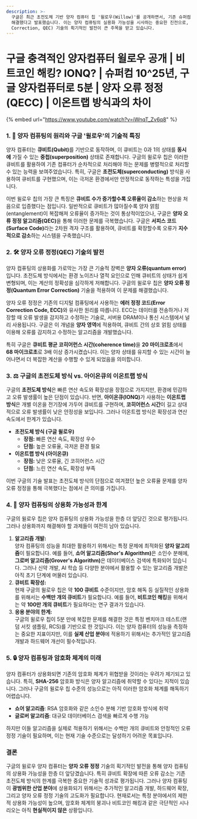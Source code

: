 ```yaml
---
description: >-
  구글은 최근 초전도체 기반 양자 컴퓨터 칩 '윌로우(Willow)'를 공개하면서, 기존 슈퍼컴퓨터로 10^25년이 소요되는 계산을 5분 만에
  해결했다고 발표했습니다. 이는 양자 컴퓨팅의 실용화 가능성을 시사하는 중요한 진전으로, 특히 양자 오류 정정(Quantum Error
  Correction, QEC) 기술의 획기적인 발전이 큰 주목을 받고 있습니다.
---
```


# 구글 충격적인 양자컴퓨터 윌로우 공개 | 비트코인 해킹? IONQ? | 슈퍼컴 10^25년, 구글 양자컴퓨터로 5분 | 양자 오류 정정 (QECC) | 이온트랩 방식과의 차이

{% embed url="https://www.youtube.com/watch?v=iWnqT_Zv6q8" %}

### 1. 🧩 **양자 컴퓨팅의 원리와 구글 '윌로우'의 기술적 특징**

양자 컴퓨터는 **큐비트(Qubit)**&#xB97C; 기반으로 동작하며, 이 큐비트는 0과 1의 상태를 **동시에** 가질 수 있는 **중첩(superposition)** 상태로 존재합니다. 구글의 윌로우 칩은 이러한 큐비트를 활용하여 기존 컴퓨터가 순차적으로 처리해야 하는 문제를 병렬적으로 처리할 수 있는 능력을 보여주었습니다. 특히, 구글은 **초전도체(superconducting)** 방식을 사용하여 큐비트를 구현했으며, 이는 극저온 환경에서만 안정적으로 동작하는 특성을 가집니다.

이번 윌로우 칩의 가장 큰 특징은 **큐비트 수가 증가할수록 오류율이 감소**하는 현상을 처음으로 입증했다는 점입니다. 일반적으로 큐비트가 많아질수록 양자 얽힘(entanglement)이 복잡해져 오류율이 증가하는 것이 통상적이었으나, 구글은 **양자 오류 정정 알고리즘(QEC)**&#xC744; 통해 이러한 문제를 극복했습니다. 구글은 **서피스 코드(Surface Code)**&#xB77C;는 2차원 격자 구조를 활용하여, 큐비트를 확장할수록 오류가 **지수적으로 감소**하는 시스템을 구축했습니다.

### 2. 🛠 **양자 오류 정정(QEC) 기술의 발전**

양자 컴퓨팅의 상용화를 가로막는 가장 큰 기술적 장벽은 **양자 오류(quantum error)**&#xC785;니다. 초전도체 방식에서는 환경 노이즈나 열적 요인으로 인해 큐비트의 상태가 쉽게 변형되며, 이는 계산의 정확성을 심각하게 저해합니다. 구글의 윌로우 칩은 **양자 오류 정정(Quantum Error Correction)** 기술을 적용하여 이 문제를 해결했습니다.

양자 오류 정정은 기존의 디지털 컴퓨팅에서 사용하는 **에러 정정 코드(Error Correction Code, ECC)**&#xC640; 유사한 원리를 따릅니다. ECC는 데이터를 전송하거나 저장할 때 오류 발생을 감지하고 수정하는 기술로, 서버용 DRAM이나 통신 시스템에서 널리 사용됩니다. 구글은 이 개념을 **양자 영역**에 적용하여, 큐비트 간의 상호 얽힘 상태를 이용해 오류를 감지하고 수정하는 알고리즘을 개발했습니다.

특히 구글은 **큐비트 평균 코히어런스 시간(coherence time)**&#xC744; **20 마이크로초**에서 **68 마이크로초**로 3배 이상 증가시켰습니다. 이는 양자 상태를 유지할 수 있는 시간이 늘어나면서 더 복잡한 계산을 수행할 수 있게 되었음을 의미합니다.

### 3. ⚖ **구글의 초전도체 방식 vs. 아이온큐의 이온트랩 방식**

구글의 **초전도체 방식**은 빠른 연산 속도와 확장성을 장점으로 가지지만, 환경에 민감하고 오류 발생률이 높은 단점이 있습니다. 반면, **아이온큐(IONQ)**&#xAC00; 사용하는 **이온트랩 방식**은 개별 이온을 전기장에 가두어 큐비트를 구현하며, **코히어런스 시간**이 길고 상대적으로 오류 발생률이 낮은 안정성을 보입니다. 그러나 이온트랩 방식은 확장성과 연산 속도에서 한계가 있습니다.

* **초전도체 방식 (구글 윌로우)**
  * **장점:** 빠른 연산 속도, 확장성 우수
  * **단점:** 높은 오류율, 극저온 환경 필요
* **이온트랩 방식 (아이온큐)**
  * **장점:** 낮은 오류율, 긴 코히어런스 시간
  * **단점:** 느린 연산 속도, 확장성 부족

이번 구글의 기술 발표는 초전도체 방식의 단점으로 여겨졌던 높은 오류율 문제를 양자 오류 정정을 통해 극복했다는 점에서 큰 의미를 가집니다.

### 4. 🔑 **양자 컴퓨팅의 상용화 가능성과 한계**

구글의 윌로우 칩은 양자 컴퓨팅의 상용화 가능성을 한층 더 앞당긴 것으로 평가됩니다. 그러나 상용화까지 해결해야 할 과제들이 여전히 남아 있습니다.

1. **알고리즘 개발:**\
   양자 컴퓨팅의 성능을 최대한 활용하기 위해서는 특정 문제에 최적화된 **양자 알고리즘**이 필요합니다. 예를 들어, **쇼어 알고리즘(Shor's Algorithm)**&#xC740; 소인수 분해에, **그로버 알고리즘(Grover's Algorithm)**&#xC740; 데이터베이스 검색에 특화되어 있습니다. 그러나 신약 개발, AI 학습 등 다양한 분야에서 활용할 수 있는 알고리즘 개발은 아직 초기 단계에 머물러 있습니다.
2. **큐비트 확장성:**\
   현재 구글의 윌로우 칩은 약 **100 큐비트** 수준이지만, 암호 해독 등 실질적인 상용화를 위해서는 **수백만 개의 큐비트**가 필요합니다. 예를 들어, **비트코인 해킹**을 위해서는 약 **100만 개의 큐비트**가 필요하다는 연구 결과가 있습니다.
3. **응용 분야의 한계:**\
   구글의 윌로우 칩이 5분 만에 복잡한 문제를 해결한 것은 특정 벤치마크 테스트(랜덤 서킷 샘플링, RCS)를 기반으로 한 것입니다. 이는 양자 컴퓨터의 성능을 측정하는 중요한 지표이지만, 이를 **실제 산업 분야**에 적용하기 위해서는 추가적인 알고리즘 개발과 하드웨어 개선이 필수적입니다.

### 5. 🔒 **양자 컴퓨팅과 암호화 체계의 미래**

양자 컴퓨터가 상용화되면 기존의 암호화 체계가 위협받을 것이라는 우려가 제기되고 있습니다. 특히, **SHA-256** 암호화 방식은 양자 알고리즘에 취약할 수 있다는 지적이 있습니다. 그러나 구글의 윌로우 칩 수준의 성능으로는 아직 이러한 암호화 체계를 해독하기 어렵습니다.

* **쇼어 알고리즘**: RSA 암호화와 같은 소인수 분해 기반 암호화 방식에 취약
* **글로버 알고리즘**: 대규모 데이터베이스 검색을 빠르게 수행 가능

하지만 이들 알고리즘을 실제로 적용하기 위해서는 수백만 개의 큐비트와 안정적인 오류 정정 기술이 필요하며, 이는 현재 기술 수준으로는 달성하기 어려운 목표입니다.

### 결론

구글의 윌로우 양자 컴퓨터는 **양자 오류 정정** 기술의 획기적인 발전을 통해 양자 컴퓨팅의 상용화 가능성을 한층 더 앞당겼습니다. 특히 큐비트 확장에 따른 오류 감소는 기존 초전도체 방식의 한계를 극복한 중요한 기술적 성과로 평가됩니다. 그러나 양자 컴퓨팅이 **광범위한 산업 분야**에 상용화되기 위해서는 추가적인 알고리즘 개발, 하드웨어 확장, 그리고 양자 오류 정정 기술의 고도화가 필요합니다. 현재로서는 특정 분야에서의 제한적 상용화 가능성이 높으며, 암호화 체계의 붕괴나 비트코인 해킹과 같은 극단적인 시나리오는 아직 **현실적이지 않은** 상황입니다.
